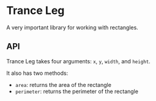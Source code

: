 # Trance Leg

A very important library for working with rectangles.

## API

Trance Leg takes four arguments: `x`, `y`, `width`, and `height`.

It also has two methods:

- `area`: returns the area of the rectangle
- `perimeter`: returns the perimeter of the rectangle

